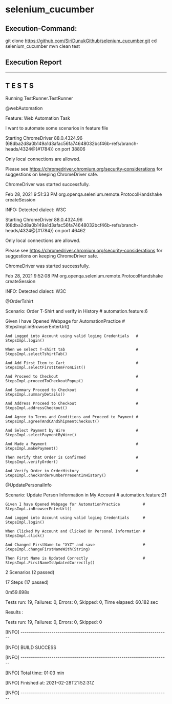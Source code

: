 # selenium_cucumber

## Execution-Command:
git clone https://github.com/SiriDunukGithub/selenium_cucumber.git
cd selenium_cucumber
mvn clean test

## Execution Report
-------------------------------------------------------
 T E S T S
-------------------------------------------------------
Running TestRunner.TestRunner

@webAutomation

Feature: Web Automation Task

  I want to automate some scenarios in feature file
  
Starting ChromeDriver 88.0.4324.96 (68dba2d8a0b149a1d3afac56fa74648032bcf46b-refs/branch-heads/4324@{#1784}) on port 38806

Only local connections are allowed.

Please see https://chromedriver.chromium.org/security-considerations for suggestions on keeping ChromeDriver safe.

ChromeDriver was started successfully.

Feb 28, 2021 9:51:33 PM org.openqa.selenium.remote.ProtocolHandshake createSession

INFO: Detected dialect: W3C

Starting ChromeDriver 88.0.4324.96 (68dba2d8a0b149a1d3afac56fa74648032bcf46b-refs/branch-heads/4324@{#1784}) on port 46462

Only local connections are allowed.

Please see https://chromedriver.chromium.org/security-considerations for suggestions on keeping ChromeDriver safe.

ChromeDriver was started successfully.

Feb 28, 2021 9:52:08 PM org.openqa.selenium.remote.ProtocolHandshake createSession

INFO: Detected dialect: W3C

  @OrderTshirt

Scenario: Order T-Shirt and verify in History              # automation.feature:6

  Given I have Opened Webpage for AutomationPractice       # StepsImpl.inBrowserEnterUrl()

    And Logged into Account using valid loging Credentials   # StepsImpl.login()
    
    When we select T-shirt tab                               # StepsImpl.selectTshirtTab()
    
    And Add First Item to Cart                               # StepsImpl.selectFirstItemFromList()
    
    And Proceed to Checkout                                  # StepsImpl.proceedToCheckoutPopup()
    
    And Summary Proceed to Checkout                          # StepsImpl.summaryDetails()
    
    And Address Proceed to Checkout                          # StepsImpl.addressCheckout()
    
    And Agree to Terms and Conditions and Proceed to Payment # StepsImpl.agreeTAndCAndShipmentCheckout()
    
    And Select Payment by Wire                               # StepsImpl.selectPaymentByWire()
    
    And Made a Payment                                       # StepsImpl.makePayment()
    
    Then Verify that Order is Confirmed                      # StepsImpl.verifyOrder()
    
    And Verify Order in OrderHistory                         # StepsImpl.checkOrderNumberPresentInHistory()

  @UpdatePersonalInfo

  Scenario: Update Person Information in My Account             # automation.feature:21
  
    Given I have Opened Webpage for AutomationPractice          # StepsImpl.inBrowserEnterUrl()
    
    And Logged into Account using valid loging Credentials      # StepsImpl.login()
    
    When Clicked My Account and Clicked On Personal Information # StepsImpl.click()
    
    And Changed FirstName to "XYZ" and save                     # StepsImpl.changeFirstNameWith(String)
    
    Then First Name is Updated Correctly                        # StepsImpl.FirstNameIsUpdatedCorrectly()


2 Scenarios (2 passed)

17 Steps (17 passed)

0m59.698s

Tests run: 19, Failures: 0, Errors: 0, Skipped: 0, Time elapsed: 60.182 sec

Results :

Tests run: 19, Failures: 0, Errors: 0, Skipped: 0


[INFO] ------------------------------------------------------------------------

[INFO] BUILD SUCCESS

[INFO] ------------------------------------------------------------------------

[INFO] Total time:  01:03 min

[INFO] Finished at: 2021-02-28T21:52:31Z

[INFO] ------------------------------------------------------------------------
